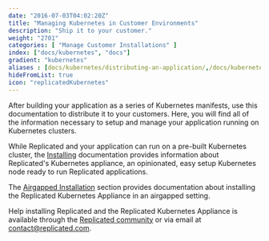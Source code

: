 ```yaml
---
date: "2016-07-03T04:02:20Z"
title: "Managing Kubernetes in Customer Environments"
description: "Ship it to your customer."
weight: "2701"
categories: [ "Manage Customer Installations" ]
index: ["docs/kubernetes", "docs"]
gradient: "kubernetes"
aliases : [docs/kubernetes/distributing-an-application/,/docs/kubernetes/packaging-an-application/]
hideFromList: true
icon: "replicatedKubernetes"
---
```


After building your application as a series of Kubernetes manifests, use this documentation to distribute it to your customers. Here, you will find all of the information necessary to setup and manage your application running on Kubernetes clusters.

While Replicated and your application can run on a pre-built Kubernetes cluster, the [Installing](/docs/kubernetes/customer-installations/installing) documentation provides information about Replicated's Kubernetes appliance, an opinionated, easy setup Kubernetes node ready to run Replicated applications.

The [Airgapped Installation](/docs/kubernetes/customer-installations/airgapped-installations) section provides documentation about installing the Replicated Kubernetes Appliance in an airgapped setting.

Help installing Replicated and the Replicated Kubernetes Appliance is available through the [Replicated community](https://help.replicated.com/community/) or via email at [contact@replicated.com](mailto:contact@replicated.com).
